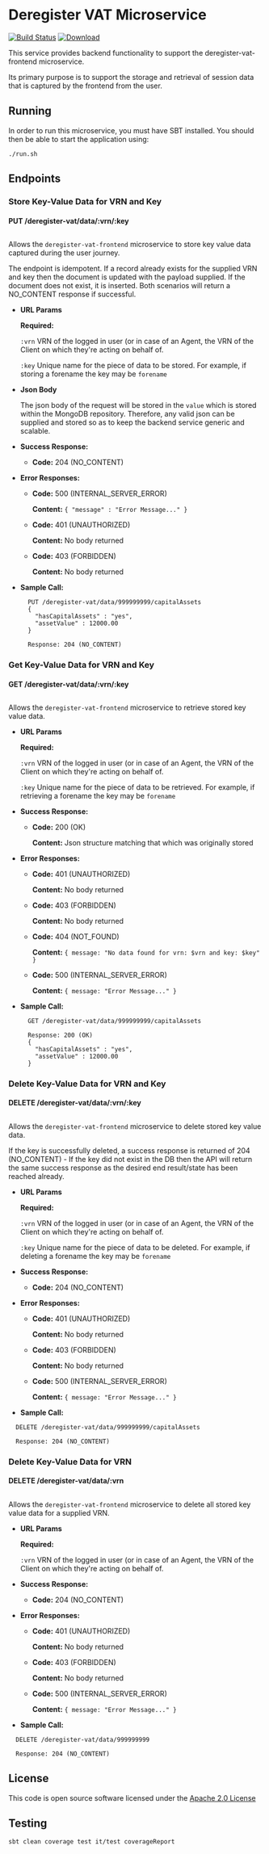 # Deregister VAT Microservice

[![Build Status](https://travis-ci.org/hmrc/deregister-vat.svg)](https://travis-ci.org/hmrc/deregister-vat) [![Download](https://api.bintray.com/packages/hmrc/releases/deregister-vat/images/download.svg)](https://bintray.com/hmrc/releases/deregister-vat/_latestVersion)

This service provides backend functionality to support the deregister-vat-frontend microservice.

Its primary purpose is to support the storage and retrieval of session data that is captured by the frontend from the user.

## Running

In order to run this microservice, you must have SBT installed. You should then be able to start the application using:

`./run.sh`

## Endpoints

### Store Key-Value Data for VRN and Key
#### PUT /deregister-vat/data/:vrn/:key
##

Allows the `deregister-vat-frontend` microservice to store key value data captured during the user journey.

The endpoint is idempotent. If a record already exists for the supplied VRN and key then the document is updated with the payload supplied. If the document does not exist, it is inserted. Both scenarios will return a NO_CONTENT response if successful.
  
*  **URL Params**

   **Required:**
 
   `:vrn` VRN of the logged in user (or in case of an Agent, the VRN of the Client on which they're acting on behalf of.
   
   `:key` Unique name for the piece of data to be stored. For example, if storing a forename the key may be `forename`

* **Json Body**

    The json body of the request will be stored in the `value` which is stored within the MongoDB repository. Therefore, any valid json can be supplied and stored so as to keep the backend service generic and scalable.

* **Success Response:**

  * **Code:** 204 (NO_CONTENT)
 
* **Error Responses:**

  * **Code:** 500 (INTERNAL_SERVER_ERROR)
  
    **Content:** `{ "message" : "Error Message..." }`

  * **Code:** 401 (UNAUTHORIZED)
  
    **Content:** No body returned

  * **Code:** 403 (FORBIDDEN)
  
    **Content:** No body returned

* **Sample Call:**

  ```
    PUT /deregister-vat/data/999999999/capitalAssets
    {
      "hasCapitalAssets" : "yes",
      "assetValue" : 12000.00
    }
    
    Response: 204 (NO_CONTENT)
  ```
  

### Get Key-Value Data for VRN and Key
#### GET /deregister-vat/data/:vrn/:key
##

Allows the `deregister-vat-frontend` microservice to retrieve stored key value data.
  
*  **URL Params**

   **Required:**
 
   `:vrn` VRN of the logged in user (or in case of an Agent, the VRN of the Client on which they're acting on behalf of.
   
   `:key` Unique name for the piece of data to be retrieved. For example, if retrieving a forename the key may be `forename`

* **Success Response:**

  * **Code:** 200 (OK)
  
    **Content:** Json structure matching that which was originally stored
 
* **Error Responses:**

  * **Code:** 401 (UNAUTHORIZED)
  
    **Content:** No body returned

  * **Code:** 403 (FORBIDDEN)
  
    **Content:** No body returned
    
  * **Code:** 404 (NOT_FOUND)
      
    **Content:** `{ message: "No data found for vrn: $vrn and key: $key" }`
    
  * **Code:** 500 (INTERNAL_SERVER_ERROR)
      
    **Content:** `{ message: "Error Message..." }`

* **Sample Call:**

  ```
    GET /deregister-vat/data/999999999/capitalAssets
    
    Response: 200 (OK)
    {
      "hasCapitalAssets" : "yes",
      "assetValue" : 12000.00
    }
  ```
  
  
### Delete Key-Value Data for VRN and Key
#### DELETE /deregister-vat/data/:vrn/:key
##

Allows the `deregister-vat-frontend` microservice to delete stored key value data.

If the key is successfully deleted, a success response is returned of 204 (NO_CONTENT) - If the key did not exist in the DB then the API will return the same success response as the desired end result/state has been reached already.

*  **URL Params**

   **Required:**

   `:vrn` VRN of the logged in user (or in case of an Agent, the VRN of the Client on which they're acting on behalf of.
   
   `:key` Unique name for the piece of data to be deleted. For example, if deleting a forename the key may be `forename`

* **Success Response:**

    * **Code:** 204 (NO_CONTENT)

* **Error Responses:**

    * **Code:** 401 (UNAUTHORIZED)

      **Content:** No body returned

    * **Code:** 403 (FORBIDDEN)

      **Content:** No body returned
  
    * **Code:** 500 (INTERNAL_SERVER_ERROR)
    
      **Content:** `{ message: "Error Message..." }`

* **Sample Call:**

```
  DELETE /deregister-vat/data/999999999/capitalAssets
  
  Response: 204 (NO_CONTENT)
```

### Delete Key-Value Data for VRN
#### DELETE /deregister-vat/data/:vrn
##

Allows the `deregister-vat-frontend` microservice to delete all stored key value data for a supplied VRN.

*  **URL Params**

   **Required:**

   `:vrn` VRN of the logged in user (or in case of an Agent, the VRN of the Client on which they're acting on behalf of.
   
* **Success Response:**

    * **Code:** 204 (NO_CONTENT)

* **Error Responses:**

    * **Code:** 401 (UNAUTHORIZED)

      **Content:** No body returned

    * **Code:** 403 (FORBIDDEN)

      **Content:** No body returned
  
    * **Code:** 500 (INTERNAL_SERVER_ERROR)
    
      **Content:** `{ message: "Error Message..." }`

* **Sample Call:**

```
  DELETE /deregister-vat/data/999999999
  
  Response: 204 (NO_CONTENT)
```
    

## License
  
 This code is open source software licensed under the [Apache 2.0 License]("http://www.apache.org/licenses/LICENSE-2.0.html")



## Testing
`sbt clean coverage test it/test coverageReport`
